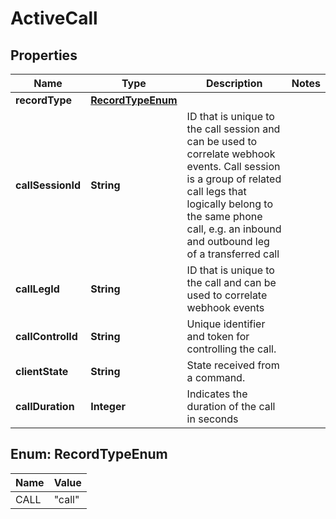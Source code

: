 

# ActiveCall


## Properties

| Name | Type | Description | Notes |
|------------ | ------------- | ------------- | -------------|
|**recordType** | [**RecordTypeEnum**](#RecordTypeEnum) |  |  |
|**callSessionId** | **String** | ID that is unique to the call session and can be used to correlate webhook events. Call session is a group of related call legs that logically belong to the same phone call, e.g. an inbound and outbound leg of a transferred call |  |
|**callLegId** | **String** | ID that is unique to the call and can be used to correlate webhook events |  |
|**callControlId** | **String** | Unique identifier and token for controlling the call. |  |
|**clientState** | **String** | State received from a command. |  |
|**callDuration** | **Integer** | Indicates the duration of the call in seconds |  |



## Enum: RecordTypeEnum

| Name | Value |
|---- | -----|
| CALL | &quot;call&quot; |



